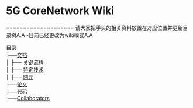 # 5G CoreNetwork Wiki
====================
请大家把手头的相关资料放置在对应位置并更新目录树A.A
-目前已经更改为wiki模式A.A

[目录](README.md)  
├──[文档](文档)  
│  ├── [关键流程](文档/关键流程)  
│  ├── [特定技术](文档/特定技术)  
│  ├── [网元](文档/网元)  
├──[论文](文档)  
├──[代码](文档)  
├──[Collaborators](Collaborators)  

